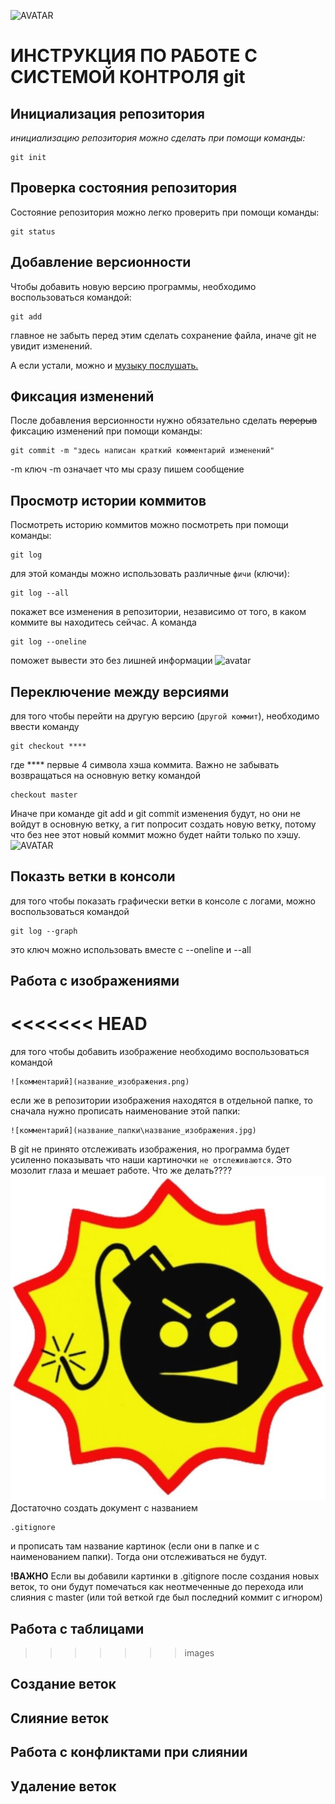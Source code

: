 ![AVATAR](git_logo.jpg)
# **ИНСТРУКЦИЯ ПО РАБОТЕ С СИСТЕМОЙ КОНТРОЛЯ git**
## **Инициализация репозитория**

*инициализацию репозитория можно сделать при помощи команды:*

    git init
## **Проверка состояния репозитория**

Состояние репозитория можно легко проверить при помощи команды:

    git status
## **Добавление версионности**
Чтобы добавить новую версию программы, необходимо воспользоваться командой:

    git add
главное не забыть перед этим сделать сохранение файла, иначе git не увидит изменений.

А если устали, можно и [музыку послушать.](https://www.youtube.com/watch?v=pTnMSJDjknw&list=PL4fGSI1pDJn6cLcPmcc9b_l8oM0aJtsqL&index=58)
## **Фиксация изменений**
После добавления версионности нужно обязательно сделать ~~перерыв~~ фиксацию изменений при помощи команды:
    
    git commit -m "здесь написан краткий комментарий изменений"
-m ключ -m означает что мы сразу пишем сообщение
## **Просмотр истории коммитов**
Посмотреть историю коммитов можно посмотреть при помощи команды:

    git log
для этой команды можно использовать различные ``фичи`` (ключи):

    git log --all
покажет все изменения в репозитории, независимо от того, в каком коммите вы находитесь сейчас. А команда

    git log --oneline
поможет вывести это без лишней информации
![avatar](https://a.d-cd.net/HIAAAgKyMOA-960.jpg)
## Переключение между версиями
для того чтобы перейти на другую версию (``другой коммит``),
необходимо ввеcти команду

    git checkout ****
где **** первые 4 символа хэша коммита. Важно не забывать возвращаться на основную ветку командой

    checkout master
Иначе при команде git add и git commit изменения будут, но они не войдут в основную ветку, а гит попросит создать новую ветку, потому что без нее этот новый коммит можно будет найти только по хэшу.
![AVATAR](https://anime-fans.ru/wp-content/uploads/2021/02/Topovye-memy-na-vse-sluchai-zhizni-1.jpeg)
## **Показть ветки в консоли**
для того чтобы показать графически ветки в консоле с логами, можно воспользоваться командой 

    git log --graph
это ключ можно использовать вместе с --oneline и --all
## **Работа с изображениями**
<<<<<<< HEAD
=======
для того чтобы добавить изображение необходимо воспользоваться командой

    ![комментарий](название_изображения.png)
если же в репозитории изображения находятся в отдельной папке, то сначала нужно прописать наименование этой папки:

    ![комментарий](название_папки\название_изображения.jpg)
В git не принято отслеживать изображения, но программа будет усиленно показывать что наши картиночки ``не отслеживаются``. Это мозолит глаза и мешает работе. Что же делать????
![angry](images_for_ignore\sam.jpg)
Достаточно создать документ с названием

    .gitignore
и прописать там название картинок (если они в папке и с наименованием папки). Тогда они отслеживаться не будут.

**!ВАЖНО** Если вы добавили картинки в .gitignore после создания новых веток, то они будут помечаться как неотмеченные до перехода или слияния с master (или той веткой где был последний коммит с игнором)

## **Работа с таблицами**
>>>>>>> images
## **Создание веток**
## **Слияние веток**
## **Работа с конфликтами при слиянии**
## **Удаление веток**

